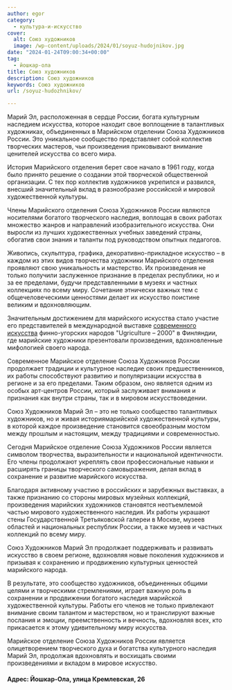 ```yaml
---
author: egor
category:
  - культура-и-искусство
cover:
  alt: Союз художников
  image: /wp-content/uploads/2024/01/soyuz-hudojnikov.jpg
date: "2024-01-24T09:00:34+00:00"
tag:
  - йошкар-ола
title: Союз художников
description: Союз художников
keywords: Союз художников
url: /soyuz-hudozhnikov/

---
```

Марий Эл, расположенная в сердце России, богата культурным наследием искусства, которое находит свое воплощение в талантливых художниках, объединенных в Марийском отделении Союза Художников России. Это уникальное сообщество представляет собой коллектив творческих мастеров, чьи произведения приковывают внимание ценителей искусства со всего мира.

История Марийского отделения берет свое начало в 1961 году, когда было принято решение о создании этой творческой общественной организации. С тех пор коллектив художников укрепился и развился, внесший значительный вклад в разнообразие российской и мировой художественной культуры.

Члены Марийского отделения Союза Художников России являются носителями богатого творческого наследия, воплощая в своих работах множество жанров и направлений изобразительного искусства. Они выросли из лучших художественных учебных заведений страны, обогатив свои знания и таланты под руководством опытных педагогов.

Живопись, скульптура, графика, декоративно-прикладное искусство – в каждом из этих видов творчества художники Марийского отделения проявляют свою уникальность и мастерство. Их произведения не только получили заслуженное признание в пределах республики, но и за ее пределами, будучи представленными в музеях и частных коллекциях по всему миру. Сочетание этнически важных тем с общечеловеческими ценностями делает их искусство поистине великим и вдохновляющим.

Значительным достижением для марийского искусства стало участие его представителей в международной выставке [современного искусства](/marijskie-bukvy-novyj-art-obekt-v-joshkar-ole/) финно-угорских народов "Ugriculture – 2000" в Финляндии, где марийские художники презентовали произведения, вдохновленные мифологией своего народа.

Современное Марийское отделение Союза Художников России продолжает традиции и культурное наследие своих предшественников, их работы способствуют развитию и популяризации искусства в регионе и за его пределами. Таким образом, оно является одним из особых арт-центров России, который заслуживает внимания и признания как внутри страны, так и в мировом искусствоведении.

Союз Художников Марий Эл – это не только сообщество талантливых художников, но и живая историямарийской художественной культуры, в которой каждое произведение становится своеобразным мостом между прошлым и настоящим, между традициями и современностью.

Сегодня Марийское отделение Союза Художников России является символом творчества, выразительности и национальной идентичности. Его члены продолжают укреплять свои профессиональные навыки и расширять границы творческого самовыражения, делая вклад в сохранение и развитие марийского искусства.

Благодаря активному участию в российских и зарубежных выставках, а также признанию со стороны мировых музейных коллекций, произведения марийских художников становятся неотъемлемой частью мирового художественного наследия. Их работы украшают стены Государственной Третьяковской галереи в Москве, музеев областей и национальных республик России, а также музеев и частных коллекций по всему миру.

Союз Художников Марий Эл продолжает поддерживать и развивать искусство в своем регионе, вдохновляя новые поколения художников и призывая к сохранению и продвижению культурных ценностей марийского народа.

В результате, это сообщество художников, объединенных общими целями и творческими стремлениями, играет важную роль в сохранении и продвижении богатого наследия марийской художественной культуры. Работы его членов не только привлекают внимание своим талантом и мастерством, но и транслируют важные послания и эмоции, преемственность и вечность, вдохновляя всех, кто прикасается к этому удивительному миру искусства.

Марийское отделение Союза Художников России является олицетворением творческого духа и богатства культурного наследия Марий Эл, продолжая вдохновлять и восхищать своими произведениями и вкладом в мировое искусство.

#### Адрес: Йошкар-Ола, улица Кремлевская, 26
